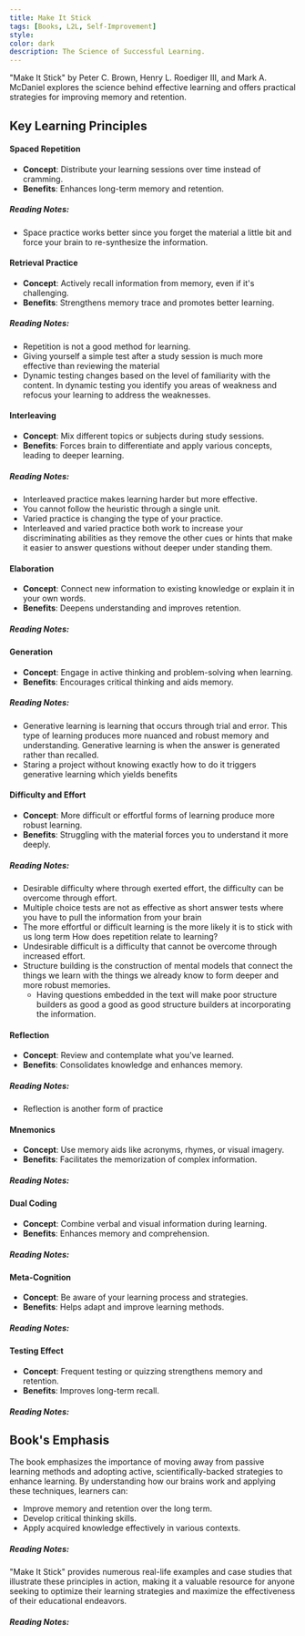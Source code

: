 ```yaml
---
title: Make It Stick
tags: [Books, L2L, Self-Improvement]
style: 
color: dark
description: The Science of Successful Learning.
---
```


"Make It Stick" by Peter C. Brown, Henry L. Roediger III, and Mark A. McDaniel explores the science behind effective learning and offers practical strategies for improving memory and retention.

## Key Learning Principles

#### Spaced Repetition
- **Concept**: Distribute your learning sessions over time instead of cramming.
- **Benefits**: Enhances long-term memory and retention.

##### Reading Notes:
* Space practice works better since you forget the material a little bit and force your brain to re-synthesize the information.

#### Retrieval Practice
- **Concept**: Actively recall information from memory, even if it's challenging.
- **Benefits**: Strengthens memory trace and promotes better learning.

##### Reading Notes:
* Repetition is not a good method for learning.
* Giving yourself a simple test after a study session is much more effective than reviewing the material
* Dynamic testing changes based on the level of familiarity with the content. In dynamic testing you identify you areas of weakness and refocus your learning to address the weaknesses.

#### Interleaving
- **Concept**: Mix different topics or subjects during study sessions.
- **Benefits**: Forces brain to differentiate and apply various concepts, leading to deeper learning.

##### Reading Notes:
* Interleaved practice makes learning harder but more effective.
* You cannot follow the heuristic through a single unit.
* Varied practice is changing the type of your practice.
* Interleaved and varied practice both work to increase your discriminating abilities as they remove the other cues or hints that make it easier to answer questions without deeper under standing them.

#### Elaboration
- **Concept**: Connect new information to existing knowledge or explain it in your own words.
- **Benefits**: Deepens understanding and improves retention.

##### Reading Notes:

#### Generation
- **Concept**: Engage in active thinking and problem-solving when learning.
- **Benefits**: Encourages critical thinking and aids memory.

##### Reading Notes:
*  Generative learning is learning that occurs through trial and error. This type of learning produces more nuanced and robust memory and understanding. Generative learning is when the answer is generated rather than recalled.
* Staring a project without knowing exactly how to do it triggers generative learning which yields benefits

#### Difficulty and Effort
- **Concept**: More difficult or effortful forms of learning produce more robust learning.
- **Benefits**: Struggling with the material forces you to understand it more deeply.

##### Reading Notes:
* Desirable difficulty where through exerted effort, the difficulty can be overcome through effort. 
* Multiple choice tests are not as effective as short answer tests where you have to pull the information from your brain
* The more effortful or difficult learning is the more likely it is to stick with us long term
How does repetition relate to learning?
* Undesirable difficult is a difficulty that cannot be overcome through increased effort.
* Structure building is the construction of mental models that connect the things we learn with the things we already know to form deeper and more robust memories.
  * Having questions embedded in the text will make poor structure builders as good a good as good structure builders at incorporating the information.


#### Reflection
- **Concept**: Review and contemplate what you've learned.
- **Benefits**: Consolidates knowledge and enhances memory.

##### Reading Notes:
* Reflection is another form of practice

#### Mnemonics
- **Concept**: Use memory aids like acronyms, rhymes, or visual imagery.
- **Benefits**: Facilitates the memorization of complex information.

##### Reading Notes:

#### Dual Coding
- **Concept**: Combine verbal and visual information during learning.
- **Benefits**: Enhances memory and comprehension.

##### Reading Notes:

#### Meta-Cognition
- **Concept**: Be aware of your learning process and strategies.
- **Benefits**: Helps adapt and improve learning methods.

##### Reading Notes:

#### Testing Effect
- **Concept**: Frequent testing or quizzing strengthens memory and retention.
- **Benefits**: Improves long-term recall.

##### Reading Notes:

## Book's Emphasis

The book emphasizes the importance of moving away from passive learning methods and adopting active, scientifically-backed strategies to enhance learning. By understanding how our brains work and applying these techniques, learners can:

- Improve memory and retention over the long term.
- Develop critical thinking skills.
- Apply acquired knowledge effectively in various contexts.

##### Reading Notes:

"Make It Stick" provides numerous real-life examples and case studies that illustrate these principles in action, making it a valuable resource for anyone seeking to optimize their learning strategies and maximize the effectiveness of their educational endeavors.

##### Reading Notes:






